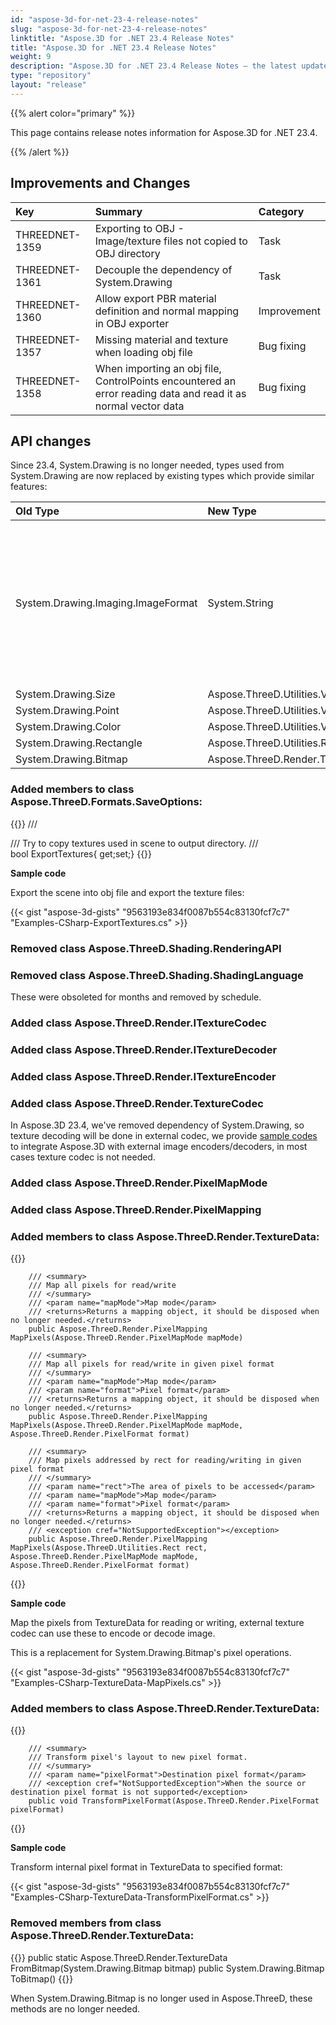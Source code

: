 ```yaml
---
id: "aspose-3d-for-net-23-4-release-notes"
slug: "aspose-3d-for-net-23-4-release-notes"
linktitle: "Aspose.3D for .NET 23.4 Release Notes"
title: "Aspose.3D for .NET 23.4 Release Notes"
weight: 9
description: "Aspose.3D for .NET 23.4 Release Notes – the latest updates and fixes."
type: "repository"
layout: "release"
---
```


{{% alert color="primary" %}}

This page contains release notes information for Aspose.3D for .NET 23.4.

{{% /alert %}}
## **Improvements and Changes**

|**Key**|**Summary**|**Category**|
| :- | :- | :- |
| THREEDNET-1359 | Exporting to OBJ - Image/texture files not copied to OBJ directory  | Task |
| THREEDNET-1361 | Decouple the dependency of System.Drawing | Task |
| THREEDNET-1360 | Allow export PBR material definition and normal mapping in OBJ exporter | Improvement |
| THREEDNET-1357 | Missing material and texture when loading obj file | Bug fixing |
| THREEDNET-1358 | When importing an obj file, ControlPoints encountered an error reading data and read it as normal vector data | Bug fixing |


## API changes ##


Since 23.4, System.Drawing is no longer needed, types used from System.Drawing are now replaced by existing types which provide similar features:

| **Old Type** | **New Type**| **Description** |
| :- | :- | :- |
| System.Drawing.Imaging.ImageFormat | System.String | Uses image file extension name to represent image format, supported image formats are based on texture codec. |
| System.Drawing.Size | Aspose.ThreeD.Utilities.Vector2 |
| System.Drawing.Point | Aspose.ThreeD.Utilities.Vector2 |
| System.Drawing.Color | Aspose.ThreeD.Utilities.Vector3 |
| System.Drawing.Rectangle | Aspose.ThreeD.Utilities.Rect |
| System.Drawing.Bitmap | Aspose.ThreeD.Render.TextureData |



### Added members to class **Aspose.ThreeD.Formats.SaveOptions**:

{{<highlight csharp>}}
    /// <summary>
    /// Try to copy textures used in scene to output directory. 
    /// </summary>
    bool ExportTextures{ get;set;}
{{</highlight>}}

**Sample code**

Export the scene into obj file and export the texture files:

{{< gist "aspose-3d-gists" "9563193e834f0087b554c83130fcf7c7" "Examples-CSharp-ExportTextures.cs" >}}

### Removed class **Aspose.ThreeD.Shading.RenderingAPI**
### Removed class **Aspose.ThreeD.Shading.ShadingLanguage**

These were obsoleted for months and removed by schedule.

### Added class **Aspose.ThreeD.Render.ITextureCodec**
### Added class **Aspose.ThreeD.Render.ITextureDecoder**
### Added class **Aspose.ThreeD.Render.ITextureEncoder**
### Added class **Aspose.ThreeD.Render.TextureCodec**

In Aspose.3D 23.4, we've removed dependency of System.Drawing, so texture decoding will be done in external codec, we provide [sample codes](https://docs.aspose.com/3d/net/working-with-textures/) to integrate Aspose.3D with external image encoders/decoders, in most cases texture codec is not needed.


### Added class **Aspose.ThreeD.Render.PixelMapMode**
### Added class **Aspose.ThreeD.Render.PixelMapping**
### Added members to class **Aspose.ThreeD.Render.TextureData**:

{{<highlight csharp>}}

        /// <summary>
        /// Map all pixels for read/write
        /// </summary>
        /// <param name="mapMode">Map mode</param>
        /// <returns>Returns a mapping object, it should be disposed when no longer needed.</returns>
        public Aspose.ThreeD.Render.PixelMapping MapPixels(Aspose.ThreeD.Render.PixelMapMode mapMode)

        /// <summary>
        /// Map all pixels for read/write in given pixel format
        /// </summary>
        /// <param name="mapMode">Map mode</param>
        /// <param name="format">Pixel format</param>
        /// <returns>Returns a mapping object, it should be disposed when no longer needed.</returns>
        public Aspose.ThreeD.Render.PixelMapping MapPixels(Aspose.ThreeD.Render.PixelMapMode mapMode, Aspose.ThreeD.Render.PixelFormat format)

        /// <summary>
        /// Map pixels addressed by rect for reading/writing in given pixel format
        /// </summary>
        /// <param name="rect">The area of pixels to be accessed</param>
        /// <param name="mapMode">Map mode</param>
        /// <param name="format">Pixel format</param>
        /// <returns>Returns a mapping object, it should be disposed when no longer needed.</returns>
        /// <exception cref="NotSupportedException"></exception>
        public Aspose.ThreeD.Render.PixelMapping MapPixels(Aspose.ThreeD.Utilities.Rect rect, Aspose.ThreeD.Render.PixelMapMode mapMode, Aspose.ThreeD.Render.PixelFormat format)


{{</highlight>}}

**Sample code**

Map the pixels from TextureData for reading or writing, external texture codec can use these to encode or decode image.

This is a replacement for System.Drawing.Bitmap's pixel operations.

{{< gist "aspose-3d-gists" "9563193e834f0087b554c83130fcf7c7" "Examples-CSharp-TextureData-MapPixels.cs" >}}

### Added members to class **Aspose.ThreeD.Render.TextureData**:

{{<highlight csharp>}}

        /// <summary>
        /// Transform pixel's layout to new pixel format.
        /// </summary>
        /// <param name="pixelFormat">Destination pixel format</param>
        /// <exception cref="NotSupportedException">When the source or destination pixel format is not supported</exception>
        public void TransformPixelFormat(Aspose.ThreeD.Render.PixelFormat pixelFormat)
{{</highlight>}}

**Sample code**

Transform internal pixel format in TextureData to specified format:

{{< gist "aspose-3d-gists" "9563193e834f0087b554c83130fcf7c7" "Examples-CSharp-TextureData-TransformPixelFormat.cs" >}}

### Removed members from class **Aspose.ThreeD.Render.TextureData**:

{{<highlight csharp>}}
        public static Aspose.ThreeD.Render.TextureData FromBitmap(System.Drawing.Bitmap bitmap)
        public System.Drawing.Bitmap ToBitmap()
{{</highlight>}}

When System.Drawing.Bitmap is no longer used in Aspose.ThreeD, these methods are no longer needed.
